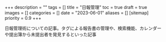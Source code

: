 +++
description = ""
tags = []
title = "日報管理"
toc = true
draft = true
images = []
categories = []
date = "2023-06-01"
aliases = []
[sitemap]
  priority = 0.9
+++

日報管理術についての記事。タグによる報告書の管理や、検索機能、カレンダーや提出簿から未提出者を発見するといった記事
